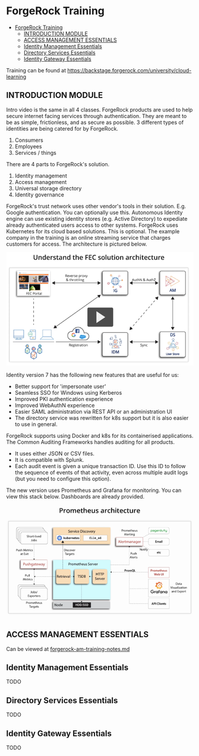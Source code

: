 # ForgeRock Training

- [ForgeRock Training](#forgerock-training)
  - [INTRODUCTION MODULE](#introduction-module)
  - [ACCESS MANAGEMENT ESSENTIALS](#access-management-essentials)
  - [Identity Management Essentials](#identity-management-essentials)
  - [Directory Services Essentials](#directory-services-essentials)
  - [Identity Gateway Essentials](#identity-gateway-essentials)

Training can be found at https://backstage.forgerock.com/university/cloud-learning

## INTRODUCTION MODULE

Intro video is the same in all 4 classes.
ForgeRock products are used to help secure internet facing services through authentication. They are meant to be as simple, frictionless, and as secure as possible.
3 different types of identities are being catered for by ForgeRock.
1. Consumers
2. Employees
3. Services / things

There are 4 parts to ForgeRock's solution.
1. Identity management
2. Access management
3. Universal storage directory
4. Identity governance

ForgeRock's trust network uses other vendor's tools in their solution. E.g. Google authentication. You can optionally use this.
Autonomous Identity engine can use existing identity stores (e.g. Active Directory) to expediate already authenticated users access to other systems.
ForgeRock uses Kubernetes for its cloud based solutions. This is optional.
The example company in the training is an online streaming service that charges customers for access. The architecture is pictured below.

![images/forgerock-example-company-architecture.png](images/forgerock-example-company-architecture.png)

Identity version 7 has the following new features that are useful for us:
* Better support for 'impersonate user'
* Seamless SSO for Windows using Kerberos
* Improved PKI authentication experience
* Improved WebAuthN experience
* Easier SAML administration via REST API or an administration UI
* The directory service was rewritten for k8s support but it is also easier to use in general.

ForgeRock supports using Docker and k8s for its containerised applications.
The Common Auditing Frameworks handles auditing for all products.
* It uses either JSON or CSV files.
* It is compatible with Splunk.
* Each audit event is given a unique transaction ID. Use this ID to follow the sequence of events of that activity, even across multiple audit logs (but you need to configure this option).

The new version uses Prometheus and Grafana for monitoring. You can view this stack below. Dashboards are already provided.

![images/prometheus-and-grafana-stack.png](images/prometheus-and-grafana-stack.png)

## ACCESS MANAGEMENT ESSENTIALS

Can be viewed at [forgerock-am-training-notes.md](forgerock-am-training-notes.md)

## Identity Management Essentials

TODO

## Directory Services Essentials

TODO

## Identity Gateway Essentials

TODO
